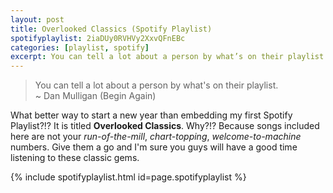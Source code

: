 ```yaml
---
layout: post
title: Overlooked Classics (Spotify Playlist)
spotifyplaylist: 2iaDUy0RVHVy2XxvQFnEBc
categories: [playlist, spotify]
excerpt: You can tell a lot about a person by what’s on their playlist.
---
```


> You can tell a lot about a person by what's on their playlist.  
~ Dan Mulligan (Begin Again)  

What better way to start a new year than embedding my first Spotify Playlist?!? It is titled **Overlooked Classics**. Why?!? Because songs included here are not your *run-of-the-mill*, *chart-topping*, *welcome-to-machine* numbers. Give them a go and I'm sure you guys will have a good time listening to these classic gems.

{% include spotifyplaylist.html id=page.spotifyplaylist %}
